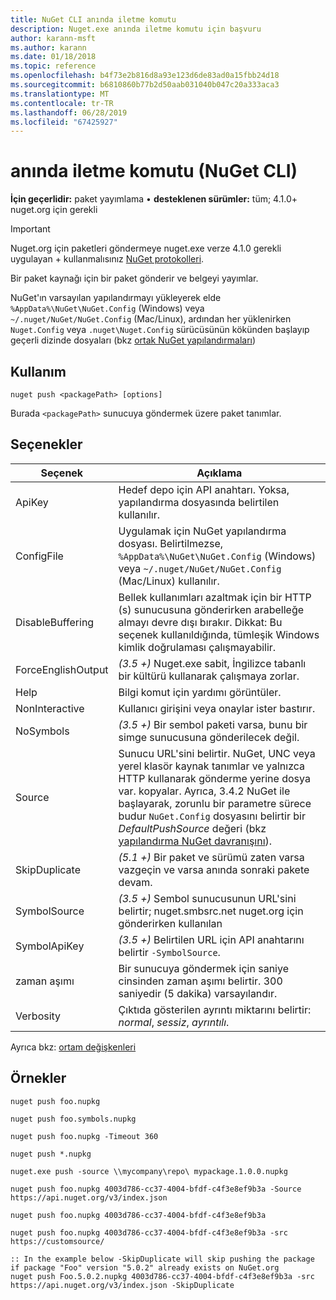 ```yaml
---
title: NuGet CLI anında iletme komutu
description: Nuget.exe anında iletme komutu için başvuru
author: karann-msft
ms.author: karann
ms.date: 01/18/2018
ms.topic: reference
ms.openlocfilehash: b4f73e2b816d8a93e123d6de83ad0a15fbb24d18
ms.sourcegitcommit: b6810860b77b2d50aab031040b047c20a333aca3
ms.translationtype: MT
ms.contentlocale: tr-TR
ms.lasthandoff: 06/28/2019
ms.locfileid: "67425927"
---
```

# <a name="push-command-nuget-cli"></a>anında iletme komutu (NuGet CLI)

**İçin geçerlidir:** paket yayımlama &bullet; **desteklenen sürümler:** tüm; 4.1.0+ nuget.org için gerekli

> [!Important]
> Nuget.org için paketleri göndermeye nuget.exe verze 4.1.0 gerekli uygulayan + kullanmalısınız [NuGet protokolleri](../api/nuget-protocols.md).

Bir paket kaynağı için bir paket gönderir ve belgeyi yayımlar.

NuGet'ın varsayılan yapılandırmayı yükleyerek elde `%AppData%\NuGet\NuGet.Config` (Windows) veya `~/.nuget/NuGet/NuGet.Config` (Mac/Linux), ardından her yüklenirken `Nuget.Config` veya `.nuget\Nuget.Config` sürücüsünün kökünden başlayıp geçerli dizinde dosyaları (bkz [ortak NuGet yapılandırmaları](../consume-packages/configuring-nuget-behavior.md))

## <a name="usage"></a>Kullanım

```cli
nuget push <packagePath> [options]
```

Burada `<packagePath>` sunucuya göndermek üzere paket tanımlar.

## <a name="options"></a>Seçenekler

| Seçenek | Açıklama |
| --- | --- |
| ApiKey | Hedef depo için API anahtarı. Yoksa, yapılandırma dosyasında belirtilen kullanılır. |
| ConfigFile | Uygulamak için NuGet yapılandırma dosyası. Belirtilmezse, `%AppData%\NuGet\NuGet.Config` (Windows) veya `~/.nuget/NuGet/NuGet.Config` (Mac/Linux) kullanılır.|
| DisableBuffering | Bellek kullanımları azaltmak için bir HTTP (s) sunucusuna gönderirken arabelleğe almayı devre dışı bırakır. Dikkat: Bu seçenek kullanıldığında, tümleşik Windows kimlik doğrulaması çalışmayabilir. |
| ForceEnglishOutput | *(3.5 +)*  Nuget.exe sabit, İngilizce tabanlı bir kültürü kullanarak çalışmaya zorlar. |
| Help | Bilgi komut için yardımı görüntüler. |
| NonInteractive | Kullanıcı girişini veya onaylar ister bastırır. |
| NoSymbols | *(3.5 +)*  Bir sembol paketi varsa, bunu bir simge sunucusuna gönderilecek değil. |
| Source | Sunucu URL'sini belirtir. NuGet, UNC veya yerel klasör kaynak tanımlar ve yalnızca HTTP kullanarak gönderme yerine dosya var. kopyalar.  Ayrıca, 3.4.2 NuGet ile başlayarak, zorunlu bir parametre sürece budur `NuGet.Config` dosyasını belirtir bir *DefaultPushSource* değeri (bkz [yapılandırma NuGet davranışını](../consume-packages/configuring-nuget-behavior.md)). |
| SkipDuplicate | *(5.1 +)*  Bir paket ve sürümü zaten varsa vazgeçin ve varsa anında sonraki pakete devam. |
| SymbolSource | *(3.5 +)*  Sembol sunucusunun URL'sini belirtir; nuget.smbsrc.net nuget.org için gönderirken kullanılan |
| SymbolApiKey | *(3.5 +)*  Belirtilen URL için API anahtarını belirtir `-SymbolSource`. |
| zaman aşımı | Bir sunucuya göndermek için saniye cinsinden zaman aşımı belirtir. 300 saniyedir (5 dakika) varsayılandır. |
| Verbosity | Çıktıda gösterilen ayrıntı miktarını belirtir: *normal*, *sessiz*, *ayrıntılı*. |

Ayrıca bkz: [ortam değişkenleri](cli-ref-environment-variables.md)

## <a name="examples"></a>Örnekler

```cli
nuget push foo.nupkg

nuget push foo.symbols.nupkg

nuget push foo.nupkg -Timeout 360

nuget push *.nupkg

nuget.exe push -source \\mycompany\repo\ mypackage.1.0.0.nupkg

nuget push foo.nupkg 4003d786-cc37-4004-bfdf-c4f3e8ef9b3a -Source https://api.nuget.org/v3/index.json

nuget push foo.nupkg 4003d786-cc37-4004-bfdf-c4f3e8ef9b3a

nuget push foo.nupkg 4003d786-cc37-4004-bfdf-c4f3e8ef9b3a -src https://customsource/

:: In the example below -SkipDuplicate will skip pushing the package if package "Foo" version "5.0.2" already exists on NuGet.org
nuget push Foo.5.0.2.nupkg 4003d786-cc37-4004-bfdf-c4f3e8ef9b3a -src https://api.nuget.org/v3/index.json -SkipDuplicate
```
